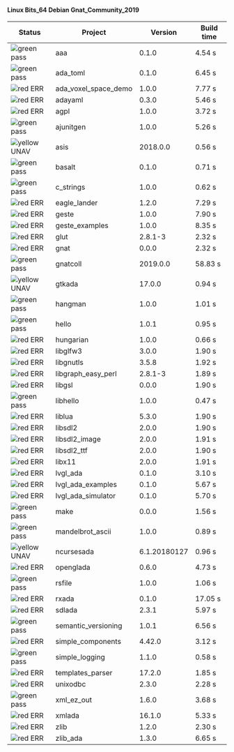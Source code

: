 #### Linux Bits_64 Debian Gnat_Community_2019

| Status | Project | Version | Build time |
| --- | --- | --- | --- |
|![green](https://placehold.it/8/00aa00/000000?text=+) pass | aaa | 0.1.0 |  4.54 s |
|![green](https://placehold.it/8/00aa00/000000?text=+) pass | ada_toml | 0.1.0 |  6.45 s |
|![red](https://placehold.it/8/ff0000/000000?text=+) ERR  | ada_voxel_space_demo | 1.0.0 |  7.77 s |
|![red](https://placehold.it/8/ff0000/000000?text=+) ERR  | adayaml | 0.3.0 |  5.46 s |
|![red](https://placehold.it/8/ff0000/000000?text=+) ERR  | agpl | 1.0.0 |  3.72 s |
|![green](https://placehold.it/8/00aa00/000000?text=+) pass | ajunitgen | 1.0.0 |  5.26 s |
|![yellow](https://placehold.it/8/ffbb00/000000?text=+) UNAV | asis | 2018.0.0 |  0.56 s |
|![green](https://placehold.it/8/00aa00/000000?text=+) pass | basalt | 0.1.0 |  0.71 s |
|![green](https://placehold.it/8/00aa00/000000?text=+) pass | c_strings | 1.0.0 |  0.62 s |
|![red](https://placehold.it/8/ff0000/000000?text=+) ERR  | eagle_lander | 1.2.0 |  7.29 s |
|![red](https://placehold.it/8/ff0000/000000?text=+) ERR  | geste | 1.0.0 |  7.90 s |
|![red](https://placehold.it/8/ff0000/000000?text=+) ERR  | geste_examples | 1.0.0 |  8.35 s |
|![red](https://placehold.it/8/ff0000/000000?text=+) ERR  | glut | 2.8.1-3 |  2.32 s |
|![red](https://placehold.it/8/ff0000/000000?text=+) ERR  | gnat | 0.0.0 |  2.32 s |
|![green](https://placehold.it/8/00aa00/000000?text=+) pass | gnatcoll | 2019.0.0 |  58.83 s |
|![yellow](https://placehold.it/8/ffbb00/000000?text=+) UNAV | gtkada | 17.0.0 |  0.94 s |
|![green](https://placehold.it/8/00aa00/000000?text=+) pass | hangman | 1.0.0 |  1.01 s |
|![green](https://placehold.it/8/00aa00/000000?text=+) pass | hello | 1.0.1 |  0.95 s |
|![red](https://placehold.it/8/ff0000/000000?text=+) ERR  | hungarian | 1.0.0 |  0.66 s |
|![red](https://placehold.it/8/ff0000/000000?text=+) ERR  | libglfw3 | 3.0.0 |  1.90 s |
|![red](https://placehold.it/8/ff0000/000000?text=+) ERR  | libgnutls | 3.5.8 |  1.92 s |
|![red](https://placehold.it/8/ff0000/000000?text=+) ERR  | libgraph_easy_perl | 2.8.1-3 |  1.89 s |
|![red](https://placehold.it/8/ff0000/000000?text=+) ERR  | libgsl | 0.0.0 |  1.90 s |
|![green](https://placehold.it/8/00aa00/000000?text=+) pass | libhello | 1.0.0 |  0.47 s |
|![red](https://placehold.it/8/ff0000/000000?text=+) ERR  | liblua | 5.3.0 |  1.90 s |
|![red](https://placehold.it/8/ff0000/000000?text=+) ERR  | libsdl2 | 2.0.0 |  1.90 s |
|![red](https://placehold.it/8/ff0000/000000?text=+) ERR  | libsdl2_image | 2.0.0 |  1.91 s |
|![red](https://placehold.it/8/ff0000/000000?text=+) ERR  | libsdl2_ttf | 2.0.0 |  1.90 s |
|![red](https://placehold.it/8/ff0000/000000?text=+) ERR  | libx11 | 2.0.0 |  1.91 s |
|![red](https://placehold.it/8/ff0000/000000?text=+) ERR  | lvgl_ada | 0.1.0 |  3.10 s |
|![red](https://placehold.it/8/ff0000/000000?text=+) ERR  | lvgl_ada_examples | 0.1.0 |  5.67 s |
|![red](https://placehold.it/8/ff0000/000000?text=+) ERR  | lvgl_ada_simulator | 0.1.0 |  5.70 s |
|![green](https://placehold.it/8/00aa00/000000?text=+) pass | make | 0.0.0 |  1.56 s |
|![green](https://placehold.it/8/00aa00/000000?text=+) pass | mandelbrot_ascii | 1.0.0 |  0.89 s |
|![yellow](https://placehold.it/8/ffbb00/000000?text=+) UNAV | ncursesada | 6.1.20180127 |  0.96 s |
|![red](https://placehold.it/8/ff0000/000000?text=+) ERR  | openglada | 0.6.0 |  4.73 s |
|![green](https://placehold.it/8/00aa00/000000?text=+) pass | rsfile | 1.0.0 |  1.06 s |
|![red](https://placehold.it/8/ff0000/000000?text=+) ERR  | rxada | 0.1.0 |  17.05 s |
|![red](https://placehold.it/8/ff0000/000000?text=+) ERR  | sdlada | 2.3.1 |  5.97 s |
|![green](https://placehold.it/8/00aa00/000000?text=+) pass | semantic_versioning | 1.0.1 |  6.56 s |
|![red](https://placehold.it/8/ff0000/000000?text=+) ERR  | simple_components | 4.42.0 |  3.12 s |
|![green](https://placehold.it/8/00aa00/000000?text=+) pass | simple_logging | 1.1.0 |  0.58 s |
|![red](https://placehold.it/8/ff0000/000000?text=+) ERR  | templates_parser | 17.2.0 |  1.85 s |
|![red](https://placehold.it/8/ff0000/000000?text=+) ERR  | unixodbc | 2.3.0 |  2.28 s |
|![green](https://placehold.it/8/00aa00/000000?text=+) pass | xml_ez_out | 1.6.0 |  3.68 s |
|![red](https://placehold.it/8/ff0000/000000?text=+) ERR  | xmlada | 16.1.0 |  5.33 s |
|![red](https://placehold.it/8/ff0000/000000?text=+) ERR  | zlib | 1.2.0 |  2.30 s |
|![red](https://placehold.it/8/ff0000/000000?text=+) ERR  | zlib_ada | 1.3.0 |  6.65 s |
